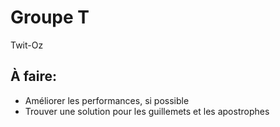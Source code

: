 # Groupe T
Twit-Oz

## À faire:
* Améliorer les performances, si possible
* Trouver une solution pour les guillemets et les apostrophes
